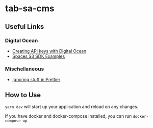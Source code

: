 # tab-sa-cms

## Useful Links

### Digital Ocean

- [Creating API keys with Digital Ocean](https://www.digitalocean.com/community/tutorials/how-to-create-a-digitalocean-space-and-api-key)
- [Spaces S3 SDK Examples](https://docs.digitalocean.com/products/spaces/reference/s3-sdk-examples/)

### Mischellaneous

- [Ignoring stuff in Prettier](https://prettier.io/docs/en/ignore.html)

## How to Use

`yarn dev` will start up your application and reload on any changes.

If you have docker and docker-compose installed, you can run `docker-compose up`

